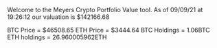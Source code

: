 Welcome to the Meyers Crypto Portfolio Value tool. 
As of 09/09/21 at 19:26:12 our valuation is $142166.68 

BTC Price = $46508.65
 ETH Price = $3444.64
BTC Holdings = 1.06BTC
 ETH holdings = 26.960005962ETH 
